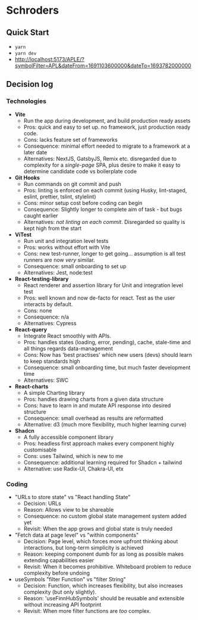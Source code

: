 # Schroders

## Quick Start

-   `yarn`
-   `yarn dev`
-   [http://localhost:5173/APLE/?symbolFilter=APL&dateFrom=1691103600000&dateTo=1693782000000](http://localhost:5173/APLE/?symbolFilter=APL&dateFrom=1691103600000&dateTo=1693782000000)

## Decision log

### Technologies

-   **Vite**
    -   Run the app during development, and build production ready assets
    -   Pros: quick and easy to set up. no framework, just production ready code.
    -   Cons: lacks feature set of frameworks
    -   Consequence: minimal effort needed to migrate to a framework at a later date
    -   Alternatives: NextJS, GatsbyJS, Remix etc. disregarded due to complexity for a _single-page_ SPA,
        plus desire to make it easy to determine candidate code vs boilerplate code
-   **Git Hooks**
    -   Run commands on git commit and push
    -   Pros: linting is enforced on each commit (using Husky, lint-staged, eslint, prettier, tslint, stylelint)
    -   Cons: minor setup cost before coding can begin
    -   Consequence: Slightly longer to complete aim of task - but bugs caught earlier
    -   Alternatives: _not linting on each commit_. Disregarded so quality is kept high from the start
-   **ViTest**
    -   Run unit and integration level tests
    -   Pros: works without effort with Vite
    -   Cons: new test-runner, longer to get going... assumption is all test runners are now _very_ similar.
    -   Consequence: small onboarding to set up
    -   Alternatives: Jest, node:test
-   **React-testing-library**
    -   React renderer and assertion library for Unit and integration level test
    -   Pros: well known and now de-facto for react. Test as the user interacts by default.
    -   Cons: none
    -   Consequence: n/a
    -   Alternatives: Cypress
-   **React-query**
    -   Integrate React smoothly with APIs.
    -   Pros: handles states (loading, error, pending), cache, stale-time and all things regards data-management
    -   Cons: Now has 'best practises' which new users (devs) should learn to keep standards high
    -   Consequence: small onboarding time, but much faster development time
    -   Alternatives: SWC
-   **React-charts**
    -   A simple Charting library
    -   Pros: handles drawing charts from a given data structure
    -   Cons: have to learn in and mutate API response into desired structure
    -   Consequence: small overhead as results are reformatted
    -   Alternative: d3 (much more flexibility, much higher learning curve)
-   **Shadcn**
    -   A fully accessible component library
    -   Pros: headless first approach makes every component highly customisable
    -   Cons: uses Tailwind, which is new to me
    -   Consequence: additional learning required for Shadcn + tailwind
    -   Alternative: use Radix-UI, Chakra-UI, etx

### Coding

-   "URLs to store state" vs "React handling State"
    -   Decision: URLs
    -   Reason: Allows view to be shareable
    -   Consequence: no custom global state management system added yet
    -   Revisit: When the app grows and global state is truly needed
-   "Fetch data at page level" vs "within components"
    -   Decision: Page level, which forces more upfront thinking about interactions, but long-term simplicity is achieved
    -   Reason: keeping component dumb for as long as possible makes extending capabilities easier
    -   Revisit: When it becomes prohibitive. Whiteboard problem to reduce complexity before undoing
-   useSymbols "filter Function" vs "filter String"
    -   Decision: Function, which increases flexibility, but also increases complexity (but only slightly).
    -   Reason: 'useFinnHubSymbols' should be reusable and extensible without increasing API footprint
    -   Revisit: When more filter functions are _too_ complex.
